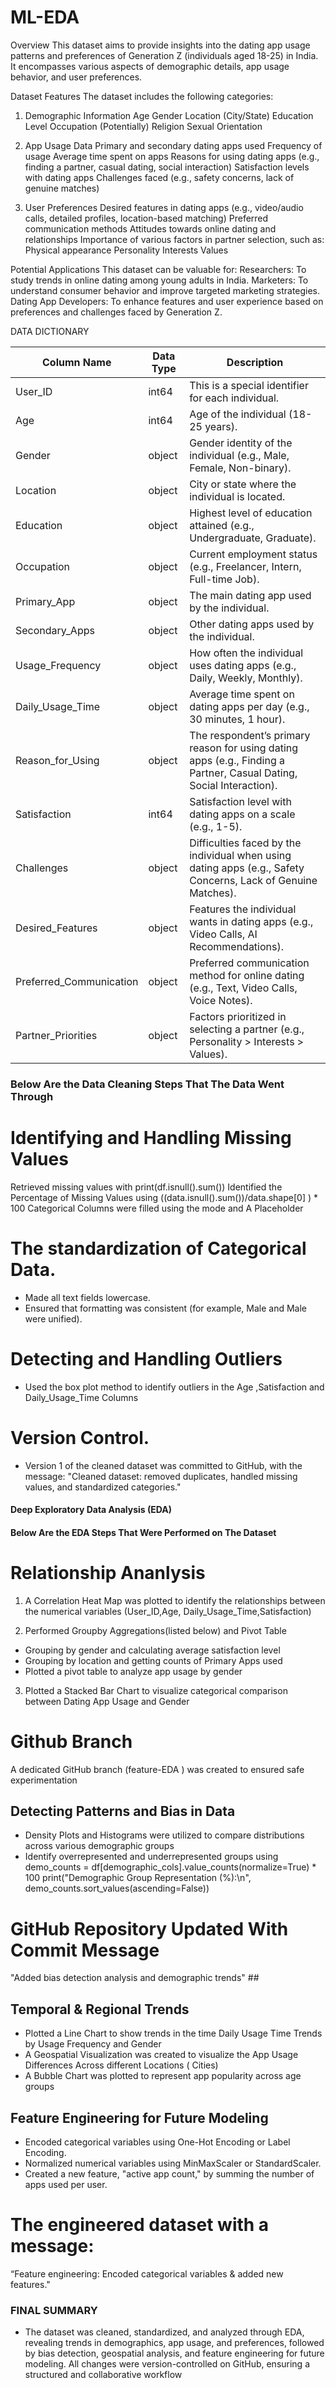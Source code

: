 # ML-EDA
Overview This dataset aims to provide insights into the dating app usage patterns and preferences of Generation Z (individuals aged 18-25) in India. It encompasses various aspects of demographic details, app usage behavior, and user preferences.

 Dataset Features The dataset includes the following categories: 
 1. Demographic Information
  Age 
  Gender 
  Location (City/State) 
  Education Level 
  Occupation (Potentially) 
  Religion 
  Sexual Orientation 

2. App Usage Data
 Primary and secondary dating apps used 
 Frequency of usage 
 Average time spent on apps 
 Reasons for using dating apps (e.g., finding a partner, casual dating, social interaction) 
 Satisfaction levels with dating apps 
 Challenges faced (e.g., safety concerns, lack of genuine matches)

 3. User Preferences 
 Desired features in dating apps (e.g., video/audio calls, detailed profiles, location-based matching) 
 Preferred communication methods
Attitudes towards online dating and relationships 
Importance of various factors in partner selection, such as: Physical appearance 
Personality 
Interests 
Values 

Potential Applications 
This dataset can be valuable for: 
Researchers: To study trends in online dating among young adults in India. 
Marketers: To understand consumer behavior and improve targeted marketing strategies. 
Dating App Developers: To enhance features and user experience based on preferences and challenges faced by Generation Z.

DATA DICTIONARY

| Column Name           | Data Type|  Description |
|---------------------------|----------|-------------|
| User_ID               | int64    | This is a special identifier for each individual. |
| Age                   | int64    | Age of the individual (18-25 years). |
| Gender                | object   | Gender identity of the individual (e.g., Male, Female, Non-binary). |
| Location              | object   | City or state where the individual is located. |
| Education             | object   | Highest level of education attained (e.g., Undergraduate, Graduate). |
| Occupation            | object   | Current employment status (e.g., Freelancer, Intern, Full-time Job). |
| Primary_App           | object   | The main dating app used by the individual. |
| Secondary_Apps        | object   | Other dating apps used by the individual. |
| Usage_Frequency       | object   | How often the individual uses dating apps (e.g., Daily, Weekly, Monthly). |
| Daily_Usage_Time      | object   | Average time spent on dating apps per day (e.g., 30 minutes, 1 hour). |
| Reason_for_Using      | object   | The respondent’s primary reason for using dating apps (e.g., Finding a Partner, Casual Dating, Social Interaction). |
|Satisfaction          | int64    | Satisfaction level with dating apps on a scale (e.g., 1-5). |
|Challenges            | object   | Difficulties faced by the individual when using dating apps (e.g., Safety Concerns, Lack of Genuine Matches). |
|Desired_Features      | object   | Features the individual wants in dating apps (e.g., Video Calls, AI Recommendations). |
|Preferred_Communication | object | Preferred communication method for online dating (e.g., Text, Video Calls, Voice Notes). |
|Partner_Priorities    | object   | Factors prioritized in selecting a partner (e.g., Personality > Interests > Values). |

### Below Are the Data Cleaning Steps That The Data Went Through

# Identifying and Handling Missing Values
Retrieved missing values with print(df.isnull().sum())
Identified the Percentage of Missing Values using ((data.isnull().sum())/data.shape[0] ) * 100
Categorical Columns were filled using the mode and A Placeholder

# The standardization of Categorical Data.
- Made all text fields lowercase. 
- Ensured that formatting was consistent (for example, Male and Male were unified).

# Detecting and Handling Outliers
- Used the box plot method to identify outliers in the Age ,Satisfaction and Daily_Usage_Time Columns

# Version Control.

- Version 1 of the cleaned dataset was committed to GitHub, with the message: "Cleaned dataset: removed duplicates, handled missing values, and standardized categories."


#### Deep Exploratory Data Analysis (EDA)

#### Below Are the EDA Steps That Were Performed on The Dataset
# Relationship Ananlysis
1. A Correlation Heat Map was plotted to identify the relationships between the numerical variables (User_ID,Age, Daily_Usage_Time,Satisfaction)

2. Performed Groupby Aggregations(listed below) and Pivot Table
- Grouping by gender and calculating average satisfaction level
- Grouping by location and getting counts of Primary Apps used
- Plotted a pivot table to analyze app usage by gender

3. Plotted a Stacked Bar Chart to visualize categorical comparison between Dating App Usage and Gender

# Github Branch
A dedicated GitHub branch (feature-EDA ) was created to ensured safe experimentation

## Detecting Patterns and Bias in Data
- Density Plots and Histograms were utilized to compare distributions across various demographic groups
- Identify overrepresented and underrepresented groups using demo_counts = df[demographic_cols].value_counts(normalize=True) * 100
print("Demographic Group Representation (%):\n", demo_counts.sort_values(ascending=False))

# GitHub Repository Updated With Commit Message
"Added bias detection analysis and demographic trends" ##

## Temporal & Regional Trends
- Plotted a Line Chart to show trends in the time Daily Usage Time Trends by Usage Frequency and Gender
- A Geospatial Visualization was created to visualize the App Usage Differences Across different Locations ( Cities)
- A  Bubble Chart was plotted to represent app popularity across age groups

## Feature Engineering for Future Modeling 
- Encoded categorical variables using One-Hot Encoding or Label Encoding.
- Normalized numerical variables using MinMaxScaler or StandardScaler.
- Created a new feature, "active app count," by summing the number of apps used per user.

# The engineered dataset with a message:  
“Feature engineering: Encoded categorical variables & added new features."

### FINAL SUMMARY
- The dataset was cleaned, standardized, and analyzed through EDA, revealing trends in demographics, app usage, and preferences, followed by bias detection, geospatial analysis, and feature engineering for future modeling. All changes were version-controlled on GitHub, ensuring a structured and collaborative workflow
